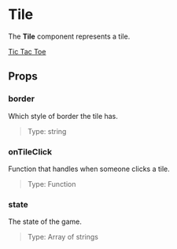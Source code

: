 # Tile
The **Tile** component represents a tile.

[Tic Tac Toe](./TicTacToe.md)

## Props
### border
Which style of border the tile has.
> Type: string

### onTileClick
Function that handles when someone clicks a tile.
> Type: Function

### state
The state of the game.
> Type: Array of strings
